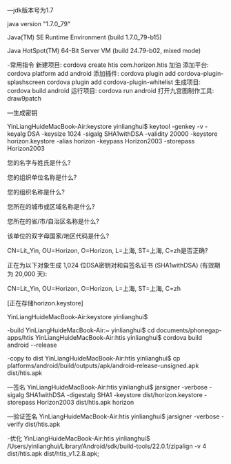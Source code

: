 —jdk版本号为1.7

java version "1.7.0_79"

Java(TM) SE Runtime Environment (build 1.7.0_79-b15)

Java HotSpot(TM) 64-Bit Server VM (build 24.79-b02, mixed mode)

-常用指令
新建项目:
cordova create htis com.horizon.htis 加油
添加平台:
cordova platform add android
添加插件:
cordova plugin add cordova-plugin-splashscreen
cordova plugin add cordova-plugin-whitelist
生成项目:
cordova build android
运行项目:
cordova run android
打开九宫图制作工具:
draw9patch


—生成密钥

YinLiangHuideMacBook-Air:keystore yinlianghui$ keytool -genkey -v -keyalg DSA -keysize 1024 -sigalg SHA1withDSA  -validity 20000  -keystore horizon.keystore -alias horizon   -keypass Horizon2003 -storepass Horizon2003

您的名字与姓氏是什么?

  [Unknown]:  Lit_Yin

您的组织单位名称是什么?

  [Unknown]:  Horizon

您的组织名称是什么?

  [Unknown]:  Horizon

您所在的城市或区域名称是什么?

  [Unknown]:  上海

您所在的省/市/自治区名称是什么?

  [Unknown]:  上海

该单位的双字母国家/地区代码是什么?

  [Unknown]:  zh

CN=Lit_Yin, OU=Horizon, O=Horizon, L=上海, ST=上海, C=zh是否正确?

  [否]:  Y



正在为以下对象生成 1,024 位DSA密钥对和自签名证书 (SHA1withDSA) (有效期为 20,000 天):

CN=Lit_Yin, OU=Horizon, O=Horizon, L=上海, ST=上海, C=zh

[正在存储horizon.keystore]

YinLiangHuideMacBook-Air:keystore yinlianghui$ 

-build
YinLiangHuideMacBook-Air:~ yinlianghui$ cd documents/phonegap-apps/htis
YinLiangHuideMacBook-Air:htis yinlianghui$ cordova build android --release

-copy to dist
YinLiangHuideMacBook-Air:htis yinlianghui$ cp platforms/android/build/outputs/apk/android-release-unsigned.apk dist/htis.apk

—签名
YinLiangHuideMacBook-Air:htis yinlianghui$ jarsigner  -verbose -sigalg SHA1withDSA -digestalg SHA1  -keystore dist/horizon.keystore -storepass Horizon2003 dist/htis.apk horizon

—验证签名
YinLiangHuideMacBook-Air:htis yinlianghui$ jarsigner -verbose -verify  dist/htis.apk

-优化
YinLiangHuideMacBook-Air:htis yinlianghui$ /Users/yinlianghui/Library/Android/sdk/build-tools/22.0.1/zipalign -v 4 dist/htis.apk dist/htis_v1.2.8.apk;


